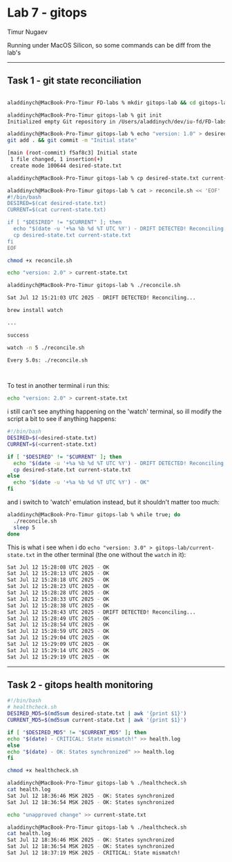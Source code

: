 # Lab 7 - gitops

Timur Nugaev

Running under MacOS Silicon, so some commands can be diff from the lab's

---

## Task 1 - git state reconciliation

```bash

aladdinych@MacBook-Pro-Timur FD-labs % mkdir gitops-lab && cd gitops-lab

aladdinych@MacBook-Pro-Timur gitops-lab % git init
Initialized empty Git repository in /Users/aladdinych/dev/iu-fd/FD-labs/gitops-lab/.git/
```

```bash
aladdinych@MacBook-Pro-Timur gitops-lab % echo "version: 1.0" > desired-state.txt
git add . && git commit -m "Initial state"

[main (root-commit) f5af8c3] Initial state
 1 file changed, 1 insertion(+)
 create mode 100644 desired-state.txt

```

```bash
aladdinych@MacBook-Pro-Timur gitops-lab % cp desired-state.txt current-state.txt
```

```bash
aladdinych@MacBook-Pro-Timur gitops-lab % cat > reconcile.sh << 'EOF'
#!/bin/bash
DESIRED=$(cat desired-state.txt)
CURRENT=$(cat current-state.txt)

if [ "$DESIRED" != "$CURRENT" ]; then
  echo "$(date -u '+%a %b %d %T UTC %Y') - DRIFT DETECTED! Reconciling..."
  cp desired-state.txt current-state.txt
fi
EOF
```

```bash
chmod +x reconcile.sh

```

```bash
echo "version: 2.0" > current-state.txt

```

```bash
aladdinych@MacBook-Pro-Timur gitops-lab % ./reconcile.sh

Sat Jul 12 15:21:03 UTC 2025 - DRIFT DETECTED! Reconciling...
```

```bash
brew install watch

...

success
```

```bash
watch -n 5 ./reconcile.sh

Every 5.0s: ./reconcile.sh                                                                                                                                                                 MacBook-Pro-Timur.local: 18:24:39
                                                                                                                                                                                                               in 0.015s (0)



```

To test in another terminal i run this:

```bash
echo "version: 2.0" > current-state.txt

```

i still can't see anything happening on the 'watch' terminal, so ill modify the script a bit to see if anything happens:

```bash
#!/bin/bash
DESIRED=$(<desired-state.txt)
CURRENT=$(<current-state.txt)

if [ "$DESIRED" != "$CURRENT" ]; then
  echo "$(date -u '+%a %b %d %T UTC %Y') - DRIFT DETECTED! Reconciling..."
  cp desired-state.txt current-state.txt
else
  echo "$(date -u '+%a %b %d %T UTC %Y') - OK"
fi

```

and i switch to 'watch' emulation instead, but it shouldn't matter too much:

```bash
aladdinych@MacBook-Pro-Timur gitops-lab % while true; do
  ./reconcile.sh
  sleep 5
done

```

This is what i see when i do `echo "version: 3.0" > gitops-lab/current-state.txt` in the other terminal (the one without the `watch` in it):

```bash
Sat Jul 12 15:28:08 UTC 2025 - OK
Sat Jul 12 15:28:13 UTC 2025 - OK
Sat Jul 12 15:28:18 UTC 2025 - OK
Sat Jul 12 15:28:23 UTC 2025 - OK
Sat Jul 12 15:28:28 UTC 2025 - OK
Sat Jul 12 15:28:33 UTC 2025 - OK
Sat Jul 12 15:28:38 UTC 2025 - OK
Sat Jul 12 15:28:43 UTC 2025 - DRIFT DETECTED! Reconciling...
Sat Jul 12 15:28:49 UTC 2025 - OK
Sat Jul 12 15:28:54 UTC 2025 - OK
Sat Jul 12 15:28:59 UTC 2025 - OK
Sat Jul 12 15:29:04 UTC 2025 - OK
Sat Jul 12 15:29:09 UTC 2025 - OK
Sat Jul 12 15:29:14 UTC 2025 - OK
Sat Jul 12 15:29:19 UTC 2025 - OK
```

---

## Task 2 - gitops health monitoring


```bash
#!/bin/bash
# healthcheck.sh
DESIRED_MD5=$(md5sum desired-state.txt | awk '{print $1}')
CURRENT_MD5=$(md5sum current-state.txt | awk '{print $1}')

if [ "$DESIRED_MD5" != "$CURRENT_MD5" ]; then
echo "$(date) - CRITICAL: State mismatch!" >> health.log
else
echo "$(date) - OK: States synchronized" >> health.log
fi
```

```bash
chmod +x healthcheck.sh
```

```bash
aladdinych@MacBook-Pro-Timur gitops-lab % ./healthcheck.sh
cat health.log                  
Sat Jul 12 18:36:46 MSK 2025 - OK: States synchronized
Sat Jul 12 18:36:54 MSK 2025 - OK: States synchronized
```

```bash
echo "unapproved change" >> current-state.txt
```

```bash
aladdinych@MacBook-Pro-Timur gitops-lab % ./healthcheck.sh
cat health.log                      
Sat Jul 12 18:36:46 MSK 2025 - OK: States synchronized
Sat Jul 12 18:36:54 MSK 2025 - OK: States synchronized
Sat Jul 12 18:37:19 MSK 2025 - CRITICAL: State mismatch!
```
